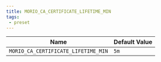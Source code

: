```yaml
---
title: MORIO_CA_CERTIFICATE_LIFETIME_MIN
tags:
 - preset
---
```





<!-- MORIO_AUTO_GENERATED_CONTENT_STARTS - Manual changes made below will be overwritten -->
| Name | Default Value |
|------|---------------|
| `MORIO_CA_CERTIFICATE_LIFETIME_MIN` | `5m` |
<!-- MORIO_AUTO_GENERATED_CONTENT_ENDS - Manual changes made above will be overwritten -->
